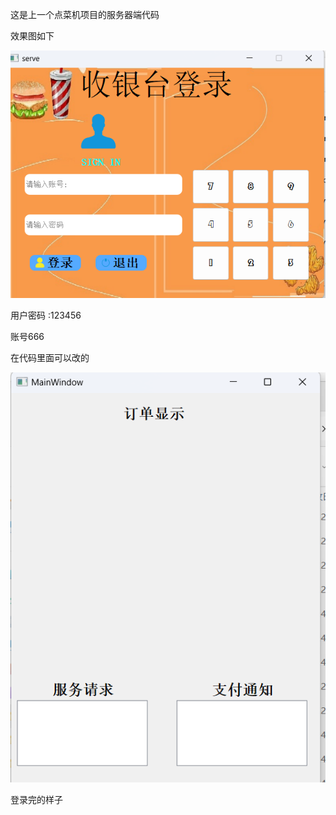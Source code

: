 这是上一个点菜机项目的服务器端代码

效果图如下


![](mdres_images/tup2.png)




用户密码 :123456

账号666

在代码里面可以改的


![](mdres_images/tupian2.png)






登录完的样子
